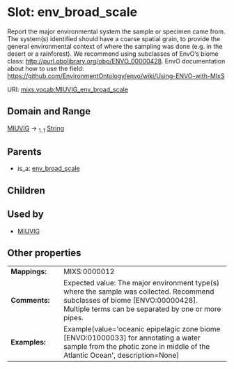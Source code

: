 
# Slot: env_broad_scale


Report the major environmental system the sample or specimen came from. The system(s) identified should have a coarse spatial grain, to provide the general environmental context of where the sampling was done (e.g. in the desert or a rainforest). We recommend using subclasses of EnvO’s biome class:  http://purl.obolibrary.org/obo/ENVO_00000428. EnvO documentation about how to use the field: https://github.com/EnvironmentOntology/envo/wiki/Using-ENVO-with-MIxS

URI: [mixs.vocab:MIUVIG_env_broad_scale](https://w3id.org/mixs/vocab/MIUVIG_env_broad_scale)


## Domain and Range

[MIUVIG](MIUVIG.md) &#8594;  <sub>1..1</sub> [String](types/String.md)

## Parents

 *  is_a: [env_broad_scale](env_broad_scale.md)

## Children


## Used by

 * [MIUVIG](MIUVIG.md)

## Other properties

|  |  |  |
| --- | --- | --- |
| **Mappings:** | | MIXS:0000012 |
| **Comments:** | | Expected value: The major environment type(s) where the sample was collected. Recommend subclasses of biome [ENVO:00000428]. Multiple terms can be separated by one or more pipes. |
| **Examples:** | | Example(value='oceanic epipelagic zone biome [ENVO:01000033] for annotating a water sample from the photic zone in middle of the Atlantic Ocean', description=None) |


